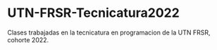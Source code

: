 # UTN-FRSR-Tecnicatura2022
Clases trabajadas en la tecnicatura en programacion de la UTN FRSR, cohorte 2022.
